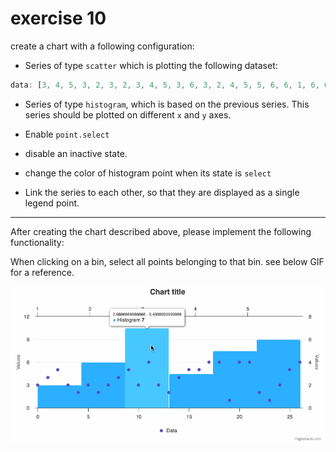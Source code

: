 # exercise 10

create a chart with a following configuration:
* Series of type `scatter` which is plotting the following dataset:
```js
data: [3, 4, 5, 3, 2, 3, 2, 3, 4, 5, 3, 6, 3, 2, 4, 5, 5, 6, 6, 1, 6, 6, 2, 1, 3, 5, 6]
```
* Series of type `histogram`, which is based on the previous series. This series should be plotted on different `x` and `y` axes.

* Enable `point.select`
* disable an inactive state.
* change the color of histogram point when its state is `select`
* Link the series to each other, so that they are displayed as a single legend point.
------
After creating the chart described above, please implement the following functionality:

When clicking on a bin, select all points belonging to that bin.
see below GIF for a reference.

![histogram-point-select.gif](histogram-point-select.gif)